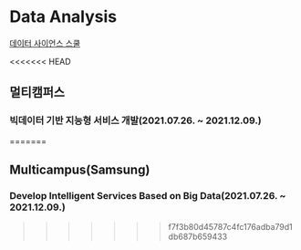 # Data Analysis
[데이터 사이언스 스쿨](https://datascienceschool.net)

<<<<<<< HEAD
## 멀티캠퍼스
### 빅데이터 기반 지능형 서비스 개발(2021.07.26. ~ 2021.12.09.)

=======
## Multicampus(Samsung)
### Develop Intelligent Services Based on Big Data(2021.07.26. ~ 2021.12.09.)
>>>>>>> f7f3b80d45787c4fc176adba79d1db687b659433
